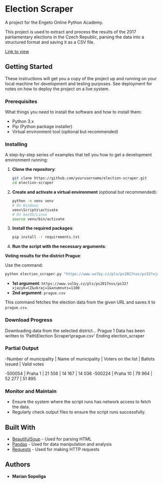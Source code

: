 # Election Scraper

A project for the Engeto Online Python Academy.

This project is used to extract and process the results of the 2017 parliamentary elections in the Czech Republic, parsing the data into a structured format and saving it as a CSV file.

[Link to view](https://www.volby.cz/pls/ps2017nss/ps3?xjazyk=CZ)

## Getting Started

These instructions will get you a copy of the project up and running on your local machine for development and testing purposes. See deployment for notes on how to deploy the project on a live system.

### Prerequisites

What things you need to install the software and how to install them:

- Python 3.x
- Pip (Python package installer)
- Virtual environment tool (optional but recommended)

### Installing

A step-by-step series of examples that tell you how to get a development environment running:

1. **Clone the repository**:
    ```sh
    git clone https://github.com/yourusername/election-scraper.git
    cd election-scraper
    ```

2. **Create and activate a virtual environment** (optional but recommended):
    ```sh
    python -m venv venv
    # On Windows
    venv\Scripts\activate
    # On macOS/Linux
    source venv/bin/activate
    ```

3. **Install the required packages**:
    ```sh
    pip install -r requirements.txt
    ```

4. **Run the script with the necessary arguments**:
  
**Voting results for the district Prague**:

Use the command:
```sh
python election_scraper.py "https://www.volby.cz/pls/ps2017nss/ps32?xjazyk=CZ&xkraj=1&xnumnuts=1100" prague.csv
```
- **1st argument**: `https://www.volby.cz/pls/ps2017nss/ps32?xjazyk=CZ&xkraj=1&xnumnuts=1100`
- **2nd argument**: `prague.csv`

This command fetches the election data from the given URL and saves it to `prague.csv`.

### Download Progress

Downloading data from the selected district... Prague 1
Data has been written to 'Path\Election Scraper\prague.csv'
Ending election_scraper

### Partial Output

-Number of municipality | Name of municipality | Voters on the list | Ballots issued | Valid votes

-500054 | Praha 1 | 21 556 | 14 167 | 14 036
-500224 | Praha 10 | 79 964 | 52 277 | 51 895

### Monitor and Maintain

- Ensure the system where the script runs has network access to fetch the data.
- Regularly check output files to ensure the script runs successfully.

## Built With

- [BeautifulSoup](https://www.crummy.com/software/BeautifulSoup/) - Used for parsing HTML
- [Pandas](https://pandas.pydata.org/) - Used for data manipulation and analysis
- [Requests](https://docs.python-requests.org/en/master/) - Used for making HTTP requests

## Authors

- **Marian Sopoliga**

